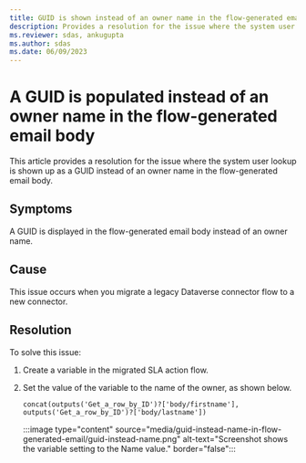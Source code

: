 ```yaml
---
title: GUID is shown instead of an owner name in the flow-generated email body
description: Provides a resolution for the issue where the system user lookup is shown as a GUID instead of an owner name in the flow-generated email body.
ms.reviewer: sdas, ankugupta
ms.author: sdas
ms.date: 06/09/2023
---
```

# A GUID is populated instead of an owner name in the flow-generated email body

This article provides a resolution for the issue where the system user lookup is shown up as a GUID instead of an owner name in the flow-generated email body.

## Symptoms

A GUID is displayed in the flow-generated email body instead of an owner name.

## Cause

This issue occurs when you migrate a legacy Dataverse connector flow to a new connector.

## Resolution

To solve this issue:

1. Create a variable in the migrated SLA action flow.
2. Set the value of the variable to the name of the owner, as shown below.
 
    ```console
    concat(outputs('Get_a_row_by_ID')?['body/firstname'], outputs('Get_a_row_by_ID')?['body/lastname'])
    ```

    :::image type="content" source="media/guid-instead-name-in-flow-generated-email/guid-instead-name.png" alt-text="Screenshot shows the variable setting to the Name value." border="false":::